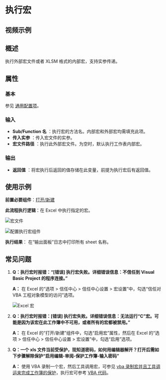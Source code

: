 # 执行宏

## 视频示例

## 概述

执行外部宏文件或者 XLSM 格式的内部宏，支持实参传递。

## 属性

### 基本

参见 [通用配置项](../../Appendix/CommonConfigurationItems.md)。

### 输入

- **Sub/Function 名** ：执行宏的方法名。内部宏和外部宏均需填充此项。
- **传入实参** ：传入宏文件的实参。
- **宏文件路径** ：执行此外部宏文件。为空时，默认执行工作表内部宏。

### 输出

- **返回值** ：将宏执行后返回的值存储在此变量，前提为执行宏后有返回值。

## 使用示例

**前置必要组件**：[打开/新建](../OfficeExcel/OpenExcel.md)

**此流程执行逻辑**：在 Excel 中执行指定的宏。

![宏文件](https://docimages.blob.core.chinacloudapi.cn/images/Activities/ExecuteMacro3.png)

![配置执行宏组件](https://docimages.blob.core.chinacloudapi.cn/images/Activities/ExecuteMacro1.png)

**执行结果**：
在“输出面板”日志中打印所有 sheet 名称。

## 常见问题

1. **Q：执行宏时报错：“[错误] 执行宏失败。详细错误信息：不信任到 Visual Basic Project 的程序连接。”**

    **A：** 在 Excel 的“选项 > 信任中心 > 信任中心设置 > 宏设置”中，勾选“信任对 VBA 工程对象模型的访问”选项。

    ![Excel 宏](https://docimages.blob.core.chinacloudapi.cn/images/Activities/excelmacro20210824.png)

2. **Q：执行宏时报错：[错误] 执行宏失败。详细错误信息：无法运行“C”宏。可能是因为该宏在此工作簿中不可用，或者所有的宏都被禁用。”**

    **A：** 在 Excel 的“打开/新建”组件中，勾选“启用宏”属性，然后在 Excel 的“选项 > 信任中心 > 信任中心设置 > 宏设置”中，勾选“启用”选项。

3. **Q：一个 xls 文件当前受保护，现知道密码，如何用编辑器解开？打开后需如下步骤解除保护“启用编辑-审阅-保护工作簿-输入密码”**

    **A：** 使用 VBA 录制一个宏，然后工具调用宏，可参见 [vba 录制宏并且工具调运来完成工作簿的保护](https://v.qq.com/x/page/a3268yagt3a.html)，执行宏可参考 [VBA 代码](https://exceloffthegrid.com/vba-code-protect-unprotect-workbooks/)。
